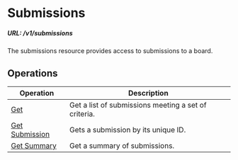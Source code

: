 # Submissions

##### URL: /v1/submissions

The submissions resource provides access to submissions to a board.

## Operations

| Operation | Description |
| - | - |
| [Get](get.md) | Get a list of submissions meeting a set of criteria. |
| [Get Submission](get-submission.md) | Gets a submission by its unique ID. |
| [Get Summary](get-summary.md) | Get a summary of submissions. |
